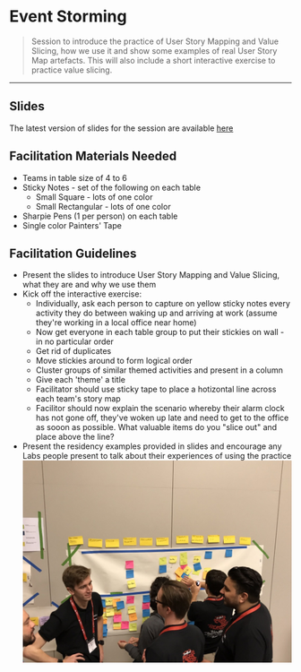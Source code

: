 # Event Storming

> Session to introduce the practice of User Story Mapping and Value Slicing, how we use it and show some examples of real User Story Map artefacts. This will also include a short interactive exercise to practice value slicing.

_____


## Slides

The latest version of slides for the session are available [here](https://docs.google.com/presentation/d/1OnU4xMyJJUQUF40a6iJjRg_2n9BkUOrEst63iktlPyY/edit?usp=sharing)


## Facilitation Materials Needed

* Teams in table size of 4 to 6
* Sticky Notes - set of the following on each table
    * Small Square - lots of one color
    * Small Rectangular - lots of one color
* Sharpie Pens (1 per person) on each table
* Single color Painters' Tape


## Facilitation Guidelines

* Present the slides to introduce User Story Mapping and Value Slicing, what they are and why we use them
* Kick off the interactive exercise:
    * Individually, ask each person to capture on yellow sticky notes every activity they do between waking up and arriving at work (assume they're working in a local office near home)
    * Now get everyone in each table group to put their stickies on wall - in no particular order
    * Get rid of duplicates
    * Move stickies around to form logical order
    * Cluster groups of similar themed activities and present in a column
    * Give each 'theme' a title
    * Facilitator should use sticky tape to place a hotizontal line across each team's story map
    * Facilitor should now explain the scenario whereby their alarm clock has not gone off, they've woken up late and need to get to the office as sooon as possible. What valuable items do you "slice out" and place above the line?
* Present the residency examples provided in slides and encourage any Labs people present to talk about their experiences of using the practice
 ![value-slicing-exercise-example](../images/value-slicing/value-slicing-exercise-example.jpg)
 